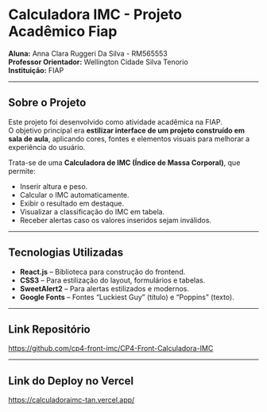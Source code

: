 # Calculadora IMC - Projeto Acadêmico Fiap

**Aluna:** Anna Clara Ruggeri Da Silva - RM565553   
**Professor Orientador:** Wellington Cidade Silva Tenorio  
**Instituição:** FIAP  

---

##  Sobre o Projeto

Este projeto foi desenvolvido como atividade acadêmica na FIAP.  
O objetivo principal era **estilizar interface de um projeto construído em sala de aula**, aplicando cores, fontes e elementos visuais para melhorar a experiência do usuário.

Trata-se de uma **Calculadora de IMC (Índice de Massa Corporal)**, que permite:  

- Inserir altura e peso.  
- Calcular o IMC automaticamente.  
- Exibir o resultado em destaque.  
- Visualizar a classificação do IMC em tabela.  
- Receber alertas caso os valores inseridos sejam inválidos.

---

## Tecnologias Utilizadas

- **React.js** – Biblioteca para construção do frontend.  
- **CSS3** – Para estilização do layout, formulários e tabelas.  
- **SweetAlert2** – Para alertas estilizados e modernos.  
- **Google Fonts** – Fontes “Luckiest Guy” (título) e “Poppins” (texto).

---
## Link Repositório
https://github.com/cp4-front-imc/CP4-Front-Calculadora-IMC

---
## Link do Deploy no Vercel
https://calculadoraimc-tan.vercel.app/

